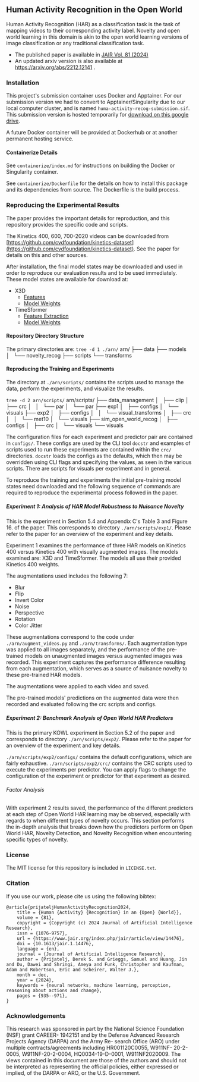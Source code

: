 ## Human Activity Recognition in the Open World

Human Activity Recognition (HAR) as a classification task is the task of mapping videos to their corresponding activity label.
Novelty and open world learning in this domain is akin to the open world learning versions of image classification or any traditional classification task.

- The published paper is available in [JAIR Vol. 81 (2024)](https://doi.org/10.1613/jair.1.14476)
- An updated arxiv version is also available at https://arxiv.org/abs/2212.12141 .

### Installation

This project's submission container uses Docker and Apptainer.
For our submission version we had to convert to Apptainer/Singularity due to our local computer cluster, and is named `huma-activity-recog-submission.sif`.
This submission version is hosted temporarily for [download on this google drive](https://drive.google.com/file/d/1wMySr7muXp33yB3QC-WKA6Mq4G7iWYtt/view?usp=sharing).

A future Docker container will be provided at Dockerhub or at another permanent hosting service.

#### Containerize Details

See `containerize/index.md` for instructions on building the Docker or Singularity container.

See `containerize/Dockerfile` for the details on how to install this package and its dependencies from source.
The Dockerfile is the build process.

### Reproducing the Experimental Results

The paper provides the important details for reproduction, and this repository provides the specific code and scripts.

The Kinetics 400, 600, 700-2020 videos can be downloaded from [https://github.com/cvdfoundation/kinetics-dataset](https://github.com/cvdfoundation/kinetics-dataset).
See the paper for details on this and other sources.

After installation, the final model states may be downloaded and used in order to reproduce our evaluation results and to be used immediately.
These model states are available for download at:

- X3D
    + [Features](https://drive.google.com/file/d/1Ky4_GY0D3XrltoxQ1s8FdTspeHUHzFbN/view?usp=sharing)
    + [Model Weights](https://drive.google.com/file/d/1gYoGujPB4rOUl9r6qM-CCTK_69Qbm1VJ/view?usp=sharing)
- TimeSformer
    + [Feature Extraction](https://drive.google.com/file/d/1hKBXOeC_86N_n3hn5Cb8e9i8TMIbymGS/view?usp=sharing)
    + [Model Weights](https://drive.google.com/file/d/1JVenNIqPOsOZCpCzEMf95k-5SJA_CVrp/view?usp=sharing)


#### Repository Directory Structure

The primary directories are:
`tree -d 1 ./arn/`
arn/
├── data
├── models
│   └── novelty_recog
├── scripts
└── transforms

#### Reproducing the Training and Experiments

The directory at `./arn/scripts/` contains the scripts used to manage the data, perform the experiments, and visualize the results.

`tree -d 2 arn/scripts/`
arn/scripts/
├── data_management
│   ├── clip
│   ├── crc
│   │   └── par
│   └── par
├── exp1
│   ├── configs
│   └── visuals
├── exp2
│   ├── configs
│   │   └── visual_transforms
│   ├── crc
│   │   └── met10
│   └── visuals
├── sim_open_world_recog
│   ├── configs
│   ├── crc
│   └── visuals
└── visuals

The configuration files for each experiment and predictor pair are contained in `configs/`.
These configs are used by the CLI tool `docstr` and examples of scripts used to run these experiments are contained within the `crc/` directories.
`docstr` loads the configs as the defaults, which then may be overridden using CLI flags and specifying the values, as seen in the various scripts.
There are scripts for visuals per experiment and in general.

To reproduce the training and experiments the initial pre-training model states need downloaded and the following sequence of commands are required to reproduce the experimental process followed in the paper.


##### Experiment 1: Analysis of HAR Model Robustness to Nuisance Novelty

This is the experiment in Section 5.4 and Appendix C's Table 3 and Figure 16. of the paper.
This corresponds to directory `./arn/scripts/exp1/`.
Please refer to the paper for an overview of the experiment and key details.

Experiment 1 examines the performance of three HAR models on Kinetics 400 versus Kinetics 400 with visually augmented images.
The models examined are: X3D and TimeSformer.
The models all use their provided Kinetics 400 weights.

The augmentations used includes the following 7:
- Blur
- Flip
- Invert Color
- Noise
- Perspective
- Rotation
- Color Jitter

These augmentations correspond to the code under `./arn/augment_videos.py` and `./arn/transforms/`.
Each augmentation type was applied to all images separately, and the performance of the pre-trained models on unaugmented images versus augmented images was recorded.
This experiment captures the performance difference resulting from each augmentation, which serves as a source of nuisance novelty to these pre-trained HAR models.

The augmentations were applied to each video and saved.

The pre-trained models' predictions on the augmented data were then recorded and evaluated following the crc scripts and configs.

##### Experiment 2: Benchmark Analysis of Open World HAR Predictors

This is the primary KOWL experiment in Section 5.2 of the paper and corresponds to directory `./arn/scripts/exp2/`.
Please refer to the paper for an overview of the experiment and key details.

`./arn/scripts/exp2/configs/` contains the default configurations, which are fairly exhaustive.
`./arn/scripts/exp2/crc/` contains the CRC scripts used to execute the experiments per predictor.
You can apply flags to change the configuration of the experiment or predictor for that experiment as desired.

###### Factor Analysis

With experiment 2 results saved, the performance of the different predictors at each step of Open World HAR learning may be observed, especially with regards to when different types of novelty occurs.
This section performs the in-depth analysis that breaks down how the predictors perform on Open World HAR, Novelty Detection, and Novelty Recognition when encountering specific types of novelty.

### License

The MIT license for this repository is included in `LICENSE.txt`.

### Citation

If you use our work, please cite us using the following bibtex:
```
@article{prijateljHumanActivityRecognition2024,
	title = {Human {Activity} {Recognition} in an {Open} {World}},
	volume = {81},
	copyright = {Copyright (c) 2024 Journal of Artificial Intelligence Research},
	issn = {1076-9757},
	url = {https://www.jair.org/index.php/jair/article/view/14476},
	doi = {10.1613/jair.1.14476},
	language = {en},
	journal = {Journal of Artificial Intelligence Research},
	author = {Prijatelj, Derek S. and Grieggs, Samuel and Huang, Jin and Du, Dawei and Shringi, Ameya and Funk, Christopher and Kaufman, Adam and Robertson, Eric and Scheirer, Walter J.},
	month = dec,
	year = {2024},
	keywords = {neural networks, machine learning, perception, reasoning about actions and change},
	pages = {935--971},
}
```

### Acknowledgements

This research was sponsored in part by the National Science Foundation (NSF) grant CAREER-
1942151 and by the Defense Advanced Research Projects Agency (DARPA) and the Army Re-
search Office (ARO) under multiple contracts/agreements including HR001120C0055, W911NF-
20-2-0005, W911NF-20-2-0004, HQ0034-19-D-0001, W911NF2020009. The views contained in
this document are those of the authors and should not be interpreted as representing the official
policies, either expressed or implied, of the DARPA or ARO, or the U.S. Government.
